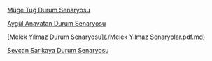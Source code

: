 
[Müge Tuğ Durum Senaryosu](./Muge-Tug-Senaryolar.md)

[Aygül Anavatan Durum Senaryosu](./Aygul-Anavatan-Senaryolar.md)

[Melek Yılmaz Durum Senaryosu](./Melek Yılmaz Senaryolar.pdf.md)

[Sevcan Sarıkaya Durum Senaryosu](./Sevcan-Sarikaya-Senaryolar.md)

